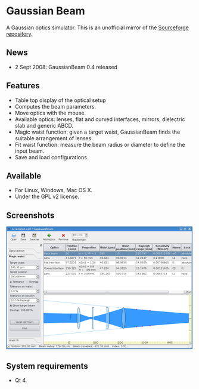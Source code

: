 # Gaussian Beam

A Gaussian optics simulator. This is an unofficial mirror of the [Sourceforge repository](https://gaussianbeam.sourceforge.net/).

## News
- 2 Sept 2008: GaussianBeam 0.4 released

## Features
- Table top display of the optical setup
- Computes the beam parameters.
- Move optics with the mouse.
- Available optics: lenses, flat and curved interfaces, mirrors, dielectric slab and generic ABCD.
- Magic waist function: given a target waist, GaussianBeam finds the suitable arrangement of lenses.
- Fit waist function: measure the beam radius or diameter to define the input beam.
- Save and load configurations.

## Available
- For Linux, Windows, Mac OS X.
- Under the GPL v2 license.

## Screenshots
![GaussianBeam screenshot](https://raw.githubusercontent.com/gyger/GaussianBeam/refs/heads/main/www/images/screenshot2-small.png)

## System requirements
- Qt 4.